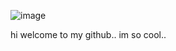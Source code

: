 ![image](https://tenor.com/view/black-white-fairy-tale-witch-sleeping-gif-11846516827541256613.gif)

hi welcome to my github.. im so cool..
